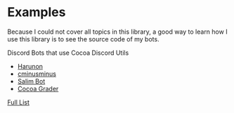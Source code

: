 # Examples

Because I could not cover all topics in this library, a good way to learn
how I use this library is to see the source code of my bots.

Discord Bots that use Cocoa Discord Utils

- [Harunon](https://github.com/CarelessDev/harunon.js)
- [cminusminus](https://github.com/Leomotors/cminusminus)
- [Salim Bot](https://github.com/Leomotors/Salim-Bot)
- [Cocoa Grader](https://github.com/Leomotors/cocoa-grader)

[Full List](https://github.com/Leomotors/cocoa-discord-utils/network/dependents?package_id=UGFja2FnZS0yOTg1MDIyMTQw)
